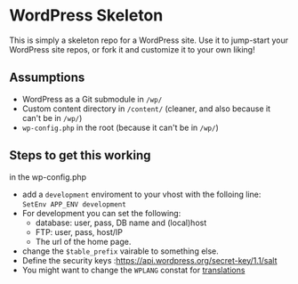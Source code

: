 # WordPress Skeleton

This is simply a skeleton repo for a WordPress site. Use it to jump-start your WordPress site repos, or fork it and customize it to your own liking!

## Assumptions

* WordPress as a Git submodule in `/wp/`
* Custom content directory in `/content/` (cleaner, and also because it can't be in `/wp/`)
* `wp-config.php` in the root (because it can't be in `/wp/`)

## Steps to get this working

in the wp-config.php

* add a `development` enviroment to your vhost with the folloing line:  
  `SetEnv APP_ENV development`
* For development you can set the following:
  * database: user, pass, DB name and (local)host
  * FTP: user, pass, host/IP
  * The url of the home page.
* change the `$table_prefix` vairable to something else.
* Define the security keys :https://api.wordpress.org/secret-key/1.1/salt
* You might want to change the `WPLANG` constat for [translations][1]

[1]: http://codex.wordpress.org/WordPress_in_Your_Language